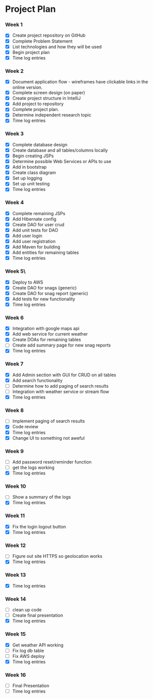 # Project Plan

### Week 1
- [X] Create project repository on GitHub
- [X] Complete Problem Statement
- [X] List technologies and how they will be used
- [X] Begin project plan
- [X] Time log entries

### Week 2
- [X] Document application flow - wireframes have clickable links in the online version.
- [X] Complete screen design (on paper)
- [X] Create project structure in IntelliJ
- [X] Add project to repository
- [X] Complete project plan.
- [X] Determine independent research topic 
- [X] Time log entries

### Week 3
- [x] Complete database design
- [x] Create database and all tables/columns locally
- [x] Begin creating JSPs
- [x] Determine possible Web Services or APIs to use
- [x] Add in bootstrap
- [X] Create class diagram
- [X] Set up logging
- [X] Set up unit testing
- [x] Time log entries

### Week 4
- [x] Complete remaining JSPs
- [x] Add Hibernate config
- [x] Create DAO for user crud
- [x] Add unit tests for DAO
- [x] Add user login  
- [x] Add user registration
- [x] Add Maven for building
- [x] Add entities for remaining tables
- [x] Time log entries

### Week 5\
- [x] Deploy to AWS
- [x] Create DAO for snags (generic)
- [x] Create DAO for snag report (generic)
- [x] Add tests for new functionality
- [x] Time log entries

### Week 6
- [x] Integration with google maps api 
- [x] Add web service for current weather
- [x] Create DOAs for remaining tables
- [ ] Create add summary page for new snag reports
- [x] Time log entries

### Week 7
- [x] Add Admin section with GUI for CRUD on all tables
- [x] Add search functionality
- [ ] Determine how to add paging of search results
- [ ] Integration with weather service or stream flow
- [x] Time log entries

### Week 8
- [ ] Implement paging of search results
- [x] Code review
- [x] Time log entries
- [x] Change UI to something not aweful

### Week 9

- [ ] Add password reset/reminder function
- [ ] get the logs working
- [x] Time log entries

### Week 10
- [ ] Show a summary of the logs
- [x] Time log entries

### Week 11
- [x] Fix the login logout button
- [x] Time log entries

### Week 12
- [ ] Figure out site HTTPS so geolocation works
- [x] Time log entries

### Week 13
- [x] Time log entries

### Week 14
- [ ] clean up code
- [ ] Create final presentation
- [x] Time log entries

### Week 15
- [x] Get weather API working
- [ ] Fix log db table
- [ ] Fix AWS deploy
- [x] Time log entries

### Week 16
- [ ] Final Presentation
- [ ] Time log entries